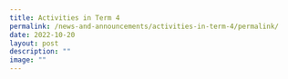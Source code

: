 ```yaml
---
title: Activities in Term 4
permalink: /news-and-announcements/activities-in-term-4/permalink/
date: 2022-10-20
layout: post
description: ""
image: ""
---
```

